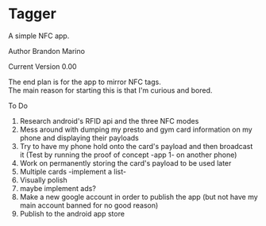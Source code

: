 # Tagger
A simple NFC app.  

Author 
Brandon Marino

Current Version
0.00

The end plan is for the app to mirror NFC tags.  
The main reason for starting this is that I'm curious and bored.

To Do

1. Research android's RFID api and the three NFC modes
2. Mess around with dumping my presto and gym card information on my phone and displaying their payloads
3. Try to have my phone hold onto the card's payload and then broadcast it (Test by running the proof of concept -app 1- on another phone)
4. Work on permanently storing the card's payload to be used later
5. Multiple cards -implement a list-
6. Visually polish
7. maybe implement ads?
8. Make a new google account in order to publish the app (but not have my main account banned for no good reason)
8. Publish to the android app store
